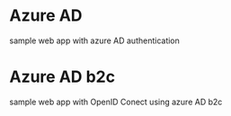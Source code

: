 # Azure AD
sample web app with azure AD authentication


# Azure AD b2c
sample web app with OpenID Conect using azure AD b2c